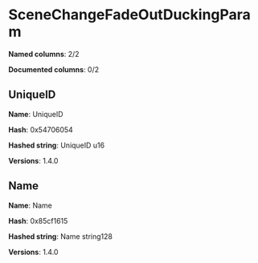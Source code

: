 # SceneChangeFadeOutDuckingParam
**Named columns**: 2/2

**Documented columns**: 0/2

## UniqueID

**Name**: UniqueID

**Hash**: 0x54706054

**Hashed string**: UniqueID u16

**Versions**: 1.4.0

## Name

**Name**: Name

**Hash**: 0x85cf1615

**Hashed string**: Name string128

**Versions**: 1.4.0

